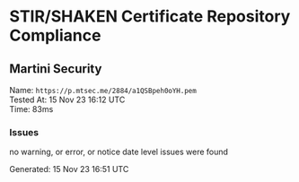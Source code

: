 # STIR/SHAKEN Certificate Repository Compliance

## Martini Security

Name: `https://p.mtsec.me/2884/a1QSBpeh0oYH.pem`\
Tested At: 15 Nov 23 16:12 UTC\
Time: 83ms

### Issues

no warning, or error, or notice date level issues were found

Generated: 15 Nov 23 16:51 UTC